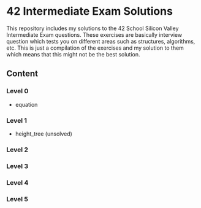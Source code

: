 # 42 Intermediate Exam Solutions

This repository includes my solutions to the 42 School Silicon Valley Intermediate Exam questions. These exercises are basically interview question which tests you on different areas such as structures, algorithms, etc. This is just a compilation of the exercises and my solution to them which means that this might not be the best solution.

## Content

### Level 0 
- equation

### Level 1
- height_tree (unsolved)

### Level 2


### Level 3


### Level 4


### Level 5
